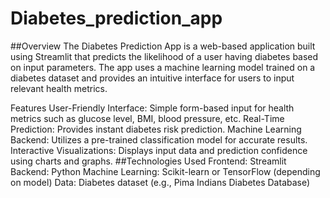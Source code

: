 # Diabetes_prediction_app

##Overview
The Diabetes Prediction App is a web-based application built using Streamlit that predicts the likelihood of a user having diabetes based on input parameters. The app uses a machine learning model trained on a diabetes dataset and provides an intuitive interface for users to input relevant health metrics.

Features
User-Friendly Interface: Simple form-based input for health metrics such as glucose level, BMI, blood pressure, etc.
Real-Time Prediction: Provides instant diabetes risk prediction.
Machine Learning Backend: Utilizes a pre-trained classification model for accurate results.
Interactive Visualizations: Displays input data and prediction confidence using charts and graphs.
##Technologies Used
Frontend: Streamlit
Backend: Python
Machine Learning: Scikit-learn or TensorFlow (depending on model)
Data: Diabetes dataset (e.g., Pima Indians Diabetes Database)
